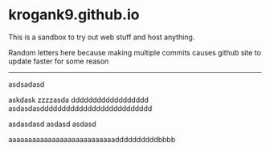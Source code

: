 # krogank9.github.io
This is a sandbox to try out web stuff and host anything.

Random letters here because making multiple commits causes github site to update faster for some reason

----------

asdsadasd

askdask
zzzzasda
dddddddddddddddddd
asdasdasdddddddddddddddddddddddddd


asdasdasd
asdasd
asdasd


aaaaaaaaaaaaaaaaaaaaaaaaaaaddddddddddbbbb
